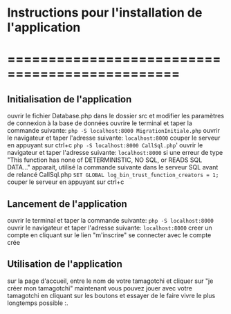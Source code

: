 # Instructions pour l'installation de l'application
# ===============================================
## Initialisation de l'application
ouvrir le fichier Database.php dans le dossier src et modifier les paramètres de connexion à la base de données
ouvrire le terminal et taper la commande suivante:
```php -S localhost:8000 MigrationInitiale.php```
ouvrir le navigateur et taper l'adresse suivante:
```localhost:8000```
couper le serveur en appuyant sur ctrl+c
```php -S localhost:8000 CallSql.php```'
ouvrir le navigateur et taper l'adresse suivante:
```localhost:8000```
si une erreur de type "This function has none of DETERMINISTIC, NO SQL, or READS SQL DATA..." apparait, utilisé la commande suivante dans le serveur SQL avant de relancé CallSql.php
```SET GLOBAL log_bin_trust_function_creators = 1;```
couper le serveur en appuyant sur ctrl+c
## Lancement de l'application
ouvrir le terminal et taper la commande suivante:
```php -S localhost:8000```
ouvrir le navigateur et taper l'adresse suivante:
```localhost:8000```
creer un compte  en cliquant sur le lien "m'inscrire"
se connecter avec le compte crée
## Utilisation de l'application
sur la page d'accueil, entre le nom de votre tamagotchi et cliquer sur "je créer mon tamagotchi"
maintenant vous pouvez jouer avec votre tamagotchi en cliquant sur les boutons
et essayer de le faire vivre le plus longtemps possible :.
